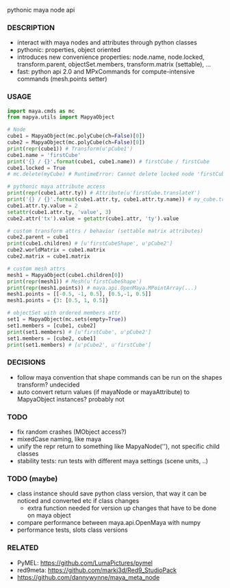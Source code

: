 pythonic maya node api

### DESCRIPTION
* interact with maya nodes and attributes through python classes
* pythonic: properties, object oriented
* introduces new convenience properties: node.name, node.locked, transform.parent, objectSet.members, transform.matrix (settable), ...
* fast: python api 2.0 and MPxCommands for compute-intensive commands (mesh.points setter)

### USAGE
```python
import maya.cmds as mc
from mapya.utils import MapyaObject

# Node
cube1 = MapyaObject(mc.polyCube(ch=False)[0])
cube2 = MapyaObject(mc.polyCube(ch=False)[0])
print(repr(cube1)) # Transform(u'pCube1')
cube1.name = 'firstCube'
print('{} / {}'.format(cube1, cube1.name)) # firstCube / firstCube
cube1.locked = True
# mc.delete(myCube) # RuntimeError: Cannot delete locked node 'firstCube'. # 

# pythonic maya attribute access 
print(repr(cube1.attr.ty)) # Attribute(u'firstCube.translateY')
print('{} / {}'.format(cube1.attr.ty, cube1.attr.ty.name)) # my_cube.translateY / my_cube.translateY
cube1.attr.ty.value = 2
setattr(cube1.attr.ty, 'value', 3)
cube2.attr('tx').value = getattr(cube1.attr, 'ty').value

# custom transform attrs / behavior (settable matrix attributes)
cube2.parent = cube1
print(cube1.children) # [u'firstCubeShape', u'pCube2']
cube2.worldMatrix = cube1.matrix
cube2.matrix = cube1.matrix

# custom mesh attrs
mesh1 = MapyaObject(cube1.children[0])
print(repr(mesh1)) # Mesh(u'firstCubeShape')
print(repr(mesh1.points)) # maya.api.OpenMaya.MPointArray(...)
mesh1.points = [[-0.5, -1, 0.5], [0.5,-1, 0.5]]
mesh1.points = {3: [0.5, 1, 0.5]}

# objectSet with ordered members attr
set1 = MapyaObject(mc.sets(empty=True))
set1.members = [cube1, cube2]
print(set1.members) # [u'firstCube', u'pCube2']
set1.members = [cube2, cube1]
print(set1.members) # [u'pCube2', u'firstCube']

```

### DECISIONS
* follow maya convention that shape commands can be run on the shapes transform? undecided
* auto convert return values (if mayaNode or mayaAttribute) to MapyaObject instances? probably not

### TODO
* fix random crashes (MObject access?)
* mixedCase naming, like maya
* unify the repr return to something like MapyaNode(''), not specific child classes
* stability tests: run tests with different maya settings (scene units, ..) 

### TODO (maybe)
* class instance should save python class version, that way it can be noticed and converted etc if class changes
  * extra function needed for version up changes that have to be done on maya object
* compare performance between maya.api.OpenMaya with numpy
* performance tests, slots class versions

### RELATED
* PyMEL: https://github.com/LumaPictures/pymel
* red9meta: https://github.com/markj3d/Red9_StudioPack
* https://github.com/dannywynne/maya_meta_node
